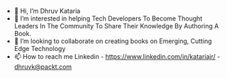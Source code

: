 - 👋 Hi, I’m Dhruv Kataria
- 👀 I’m interested in helping Tech Developers To Become Thought Leaders In The Community To Share Their Knowledge By Authoring A Book.
- 💞️ I’m looking to collaborate on creating books on Emerging, Cutting Edge Technology 
- 📫 How to reach me Linkedin - https://www.linkedin.com/in/katariajr/
                              - dhruvk@packt.com

<!---
katariajr/katariajr is a ✨ special ✨ repository because its `README.md` (this file) appears on your GitHub profile.
You can click the Preview link to take a look at your changes.
--->
